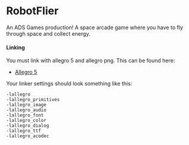 # RobotFlier
An ADS Games production! A space arcade game where you have to fly through space and collect energy.

#### Linking
You must link with allegro 5 and allegro png. This can be found here:
- [Allegro 5](http://liballeg.org/download.html)

Your linker settings should look something like this:
```
-lallegro
-lallegro_primitives
-lallegro_image
-lallegro_audio
-lallegro_font
-lallegro_color
-lallegro_dialog
-lallegro_ttf
-lallegro_acodec
```
